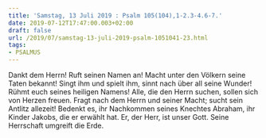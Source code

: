 ```yaml
---
title: 'Samstag, 13 Juli 2019 : Psalm 105(104),1-2.3-4.6-7.'
date: 2019-07-12T17:47:00.003+02:00
draft: false
url: /2019/07/samstag-13-juli-2019-psalm-1051041-23.html
tags: 
- PSALMUS
---
```


Dankt dem Herrn! Ruft seinen Namen an! Macht unter den Völkern seine Taten bekannt! Singt ihm und spielt ihm, sinnt nach über all seine Wunder! Rühmt euch seines heiligen Namens! Alle, die den Herrn suchen, sollen sich von Herzen freuen. Fragt nach dem Herrn und seiner Macht; sucht sein Antlitz allezeit! Bedenkt es, ihr Nachkommen seines Knechtes Abraham, ihr Kinder Jakobs, die er erwählt hat. Er, der Herr, ist unser Gott. Seine Herrschaft umgreift die Erde.